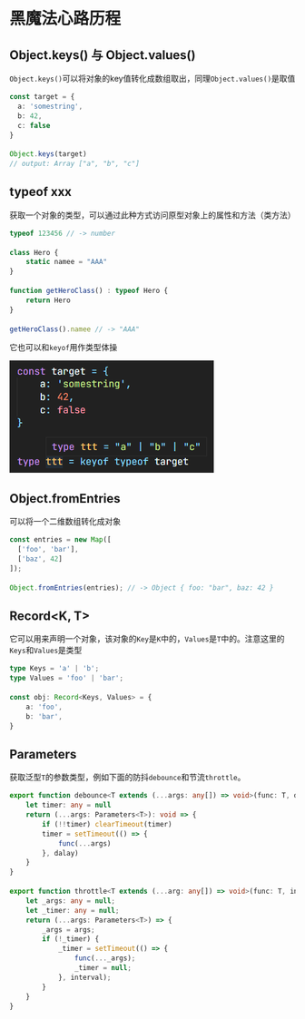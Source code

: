 # 黑魔法心路历程

## Object.keys() 与 Object.values()

`Object.keys()`可以将对象的key值转化成数组取出，同理`Object.values()`是取值

```ts
const target = {
  a: 'somestring',
  b: 42,
  c: false
}

Object.keys(target)
// output: Array ["a", "b", "c"]
```

## typeof xxx

获取一个对象的类型，可以通过此种方式访问原型对象上的属性和方法（类方法）

```ts
typeof 123456 // -> number

class Hero {
    static namee = "AAA"
}

function getHeroClass() : typeof Hero {
    return Hero
}

getHeroClass().namee // -> "AAA"
```

它也可以和`keyof`用作类型体操

![](img/2021-05-28-20-51-03.png)

## Object.fromEntries

可以将一个二维数组转化成对象

```ts
const entries = new Map([
  ['foo', 'bar'],
  ['baz', 42]
]);

Object.fromEntries(entries); // -> Object { foo: "bar", baz: 42 }
```

## Record<K, T>

它可以用来声明一个对象，该对象的`Key`是`K`中的，`Values`是`T`中的。注意这里的`Keys`和`Values`是类型

```ts
type Keys = 'a' | 'b';
type Values = 'foo' | 'bar';

const obj: Record<Keys, Values> = {
    a: 'foo',
    b: 'bar',
}
```

## Parameters

获取泛型`T`的参数类型，例如下面的防抖`debounce`和节流`throttle`。

```ts
export function debounce<T extends (...args: any[]) => void>(func: T, dalay: number) {
    let timer: any = null
    return (...args: Parameters<T>): void => {
        if (!!timer) clearTimeout(timer)
        timer = setTimeout(() => {
            func(...args)
        }, dalay)
    }
}

export function throttle<T extends (...arg: any[]) => void>(func: T, interval: number) {
    let _args: any = null;
    let _timer: any = null;
    return (...args: Parameters<T>) => {
        _args = args;
        if (!_timer) {
            _timer = setTimeout(() => {
                func(..._args);
                _timer = null;
            }, interval);
        }
    }
}
```